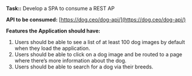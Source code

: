 **Task::** Develop a SPA to consume a REST AP

**API to be consumed:** [https://dog.ceo/dog-api/](https://dog.ceo/dog-api/)

**Features the Application should have:**

1. Users should be able to see a list of at least 100 dog images by default when they load the application.
2. Users should be able to click on a dog image and be routed to a page where there’s more information about the dog.
3. Users should be able to search for a dog via their breeds.